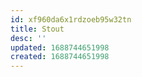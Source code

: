 ```yaml
---
id: xf960da6x1rdzoeb95w32tn
title: Stout
desc: ''
updated: 1688744651998
created: 1688744651998
---
```



